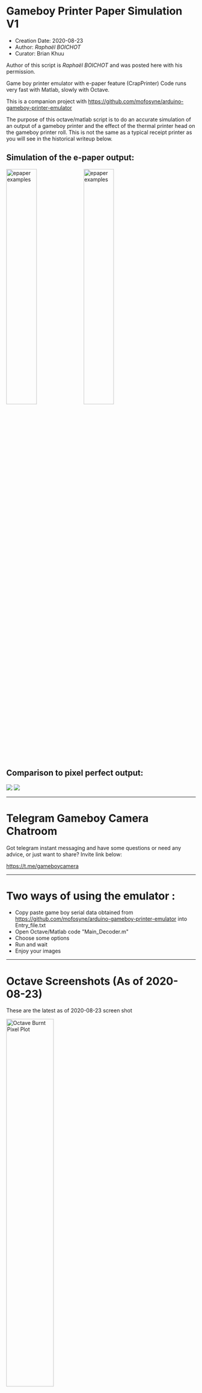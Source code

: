 # Gameboy Printer Paper Simulation V1

* Creation Date: 2020-08-23
* Author: *Raphaël BOICHOT*
* Curator: Brian Khuu

Author of this script is *Raphaël BOICHOT* and was posted here with his permission.

Game boy printer emulator with e-paper feature (CrapPrinter)
Code runs very fast with Matlab, slowly with Octave.

This is a companion project with https://github.com/mofosyne/arduino-gameboy-printer-emulator

The purpose of this octave/matlab script is to do an accurate simulation of an
 output of a gameboy printer and the effect of the thermal printer head on the
 gameboy printer roll. This is not the same as a typical receipt printer as you
 will see in the historical writeup below.

## Simulation of the e-paper output:

<img src="./images/2020-08-23/Game_Boy_Printer_e-paper_1.png" width="40%" height="40%" alt="epaper examples">
<img src="./images/2020-08-23/Game_Boy_Printer_e-paper_2.png" width="40%" height="40%" alt="epaper examples">

## Comparison to pixel perfect output:

![](./images/2020-08-23/Game_Boy_Pixel_perfect_1.png)
![](./images/2020-08-23/Game_Boy_Pixel_perfect_2.png)


--------------------------------------------------------------------------------

# Telegram Gameboy Camera Chatroom

Got telegram instant messaging and have some questions or need any advice, or just want to share? Invite link below:

https://t.me/gameboycamera


--------------------------------------------------------------------------------

# Two ways of using the emulator :

- Copy paste game boy serial data obtained from https://github.com/mofosyne/arduino-gameboy-printer-emulator into Entry_file.txt
- Open Octave/Matlab code "Main_Decoder.m"
- Choose some options
- Run and wait
- Enjoy your images


--------------------------------------------------------------------------------

# Octave Screenshots (As of 2020-08-23)

These are the latest as of 2020-08-23 screen shot

<img src="./images/2020-08-23/octaveBurntPixelPlot.png" width="50%" height="50%" alt="Octave Burnt Pixel Plot">

<img src="./images/2020-08-23/octaveSimPixelDithering.png" width="50%" height="50%" alt="Octave Pixel Dithering">

<img src="./images/2020-08-23/octaveSimVsReal.png" width="50%" height="50%" alt="Octave Simulated Vs Real">

<img src="./images/2020-08-23/octaveSimVsRealZoomed.png" width="50%" height="50%" alt="Octave Simulated Vs Real Zoomed">


--------------------------------------------------------------------------------

# Historical background (As of 2020-08-16)

This conversation occurred in Gameboy Camera Club in discord, contact us for an invite link.

During discussion between *Raphaël BOICHOT* and *maxs - thatguywithagameboycamera*
Raphaël BOICHOT got an idea to simulate the paper output of the gameboy printer.

*herr_zatacke (@herr_gack)* and *Björn (@gameboycameramaniac)* and *crizzlycruz (@23kpixels)* was also in the
chatroom contributing to the discussion of this effort.

> Raphaël BOICHOT
> It gives me an idea : it should be possible to make an "after converter" that outputs images having the same soft aspect that printed paper, I mean the tone, noise, granularity and aliasing due to the printer head. Could somebody send me when possible a very high resolution scan of a printed image from GB camera with a real Game Boy printer, so that I can see what to do ? The idea is to make a real fake printed image.

> R.A.Helllord
> If anyone wants it: https://drive.google.com/file/d/1JRHAElErzPu5oDeHRIkm9hTtXbVukhd9/view?usp=sharing 276MB after compressing it as png, I'll be seeing if I can't get a sharper scan, though

> Raphaël BOICHOT
> It's enough information to try something now, Thanks.

With R.A.Helllord high resolution scan of a real gameboy printer output on good quality paper,
Raphaël BOICHOT obtained a zoomed in sample of the output as ground reference.

![](./images/2020-08-17/RAHelllord_real1.png)

![](./images/2020-08-17/RAHelllord_real2.png)

He also compared with a typical cash receipt

![](./images/2020-08-17/cashTicketExample.png)

From here, Raphaël BOICHOT started work on this project. From the sample of a real printer output, he did a simulation of a single speckle.

![](./images/2020-08-17/octaveSpeckleSim.png)

This allowed him to generate this dot ![](./images/2020-08-17/dot_small.png) and then starting with an original perfect rendering of a gameboy printer output... he carefully crappified it to match the original output in reality.

### Original Image

![](./images/2020-08-17/originalImage.png)

### Attempt 1: First Attempt

![](./images/2020-08-17/attempt1.png)

### Attempt 2: Less Error

![](./images/2020-08-17/attempt2_lesserror.png)

### Attempt 3: Less Pixel Masking

![](./images/2020-08-17/attempt3_lesspixelmask.png)

### Attempt 4: Hard To Be Crap Like Reality

> It hard to be crap like reality ~ Raphaël BOICHOT

![](./images/2020-08-17/attempt4_hardToBeCrapLikeReality.png)

### Attempt 5: Link

![](./images/2020-08-17/attempt5_link.png)

### Attempt 6: Squid

![](./images/2020-08-17/attempt6_squid.png)

# Gameboy Printer Paper Simulation V2

* Creation Date: 2020-09-10
* Author: *Raphaël BOICHOT*

After considering many comparisons between the code V1 and real prints obtained with a recently bought Pocket Printer, I was still not satisfied by the result. The difficulty is that the printer add noise to the image at different length scales, what is particularly difficult to render with a fast code. So my new idea was to sample a collection of representative pixels of the different grayscales on a good quality images of isolated pixels printed with my printer.

Typically, there is no image available to print in Game Boy library that presents perfectly isolated pixels. My idea was to create a test case with my brand new SD printer :

https://github.com/Raphael-Boichot/The-Arduino-SD-Game-Boy-Printer

So I created this test image with isolated pixels of the three different grayscales :
![](./images/2020-09-10/Image_test.png)

Then I scanned a printed of this image at 3600 dpi (sufficient to see the details of pixels) :
![](./images/2020-09-10/Image_test_printed.png)

And I sampled manually a collection of 50 pixels of each level of grayscale : 
![](./images/2020-09-10/Pixel_sample_3600dpi.png)

The the Octave code just read a pixel on a pixel perfect image, pick a random pixel amonng the 50 of its own "color" and draw it on a new file with some overlapping. 50 pixels of each color is not much but a pixel is a simple matrix of value. In consequence, to increase randomness each pixel itself is flipped or rotated randomly. Finally, the printing paper presents fibres that create vertical streaks of "ink" (thermal paper has no ink but you see the idea). So the code randomly decreases the intensity of printing along some streaks chosen randomly.

I choose to make a test case with a Chip Chip printed from Super Mario Deluxe :
# The pixel perfect test case :
![](./images/2020-09-10/Chip_chip.png)

I then scanned this printing at 3600 dpi (after some contrast enhancement, the printings appear in fact greenish)
# A scan of printed image on a real Game Boy Printer :
![](./images/2020-09-10/Printed.png)

Then I ran Octave with the pixel perfect image and here the result : 
# The e-paper image obtained with Octave :
![](./images/2020-09-10/Direct_e-paper.png)

